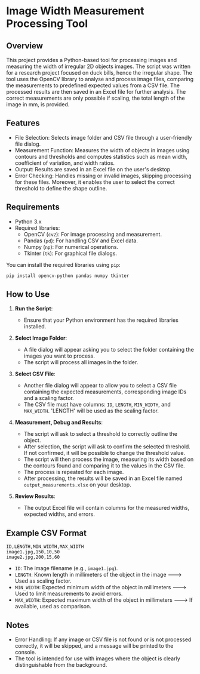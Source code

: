 # Image Width Measurement Processing Tool

## Overview
This project provides a Python-based tool for processing images and measuring the width of irregular 2D objects images. The script was written for a research project focused on duck bills, hence the irregular shape. The tool uses the OpenCV library to analyse and process image files, comparing the measurements to predefined expected values from a CSV file. The processed results are then saved in an Excel file for further analysis. The correct measurements are only possible if scaling, the total length of the image in mm, is provided.

## Features
- File Selection: Selects image folder and CSV file through a user-friendly file dialog.
- Measurement Function: Measures the width of objects in images using contours and thresholds and computes statistics such as mean width, coefficient of variation, and width ratios.
- Output: Results are saved in an Excel file on the user's desktop.
- Error Checking: Handles missing or invalid images, skipping processing for these files. Moreover, it enables the user to select the correct threshold to define the shape outline.

## Requirements
- Python 3.x
- Required libraries:
  - OpenCV (`cv2`): For image processing and measurement.
  - Pandas (`pd`): For handling CSV and Excel data.
  - Numpy (`np`): For numerical operations.
  - Tkinter (`tk`): For graphical file dialogs.

You can install the required libraries using `pip`:

```bash
pip install opencv-python pandas numpy tkinter
```

## How to Use

1. **Run the Script**:
   - Ensure that your Python environment has the required libraries installed.
   

2. **Select Image Folder**:
   - A file dialog will appear asking you to select the folder containing the images you want to process.
   - The script will process all images in the folder.

3. **Select CSV File**:
   - Another file dialog will appear to allow you to select a CSV file containing the expected measurements, corresponding image IDs and a scaling factor.
   - The CSV file must have columns: `ID`, `LENGTH`, `MIN_WIDTH`, and `MAX_WIDTH`. 'LENGTH' will be used as the scaling factor.

4. **Measurement, Debug and Results**:
   - The script will ask to select a threshold to correctly outline the object.
   - After selection, the script will ask to confirm the selected threshold. If not confirmed, it will be possible to change the threshold value.
   - The script will then process the image, measuring its width based on the contours found and comparing it to the values in the CSV file.
   - The process is repeated for each image.
   - After processing, the results will be saved in an Excel file named `output_measurements.xlsx` on your desktop.

5. **Review Results**:
   - The output Excel file will contain columns for the measured widths, expected widths, and errors.

## Example CSV Format
```csv
ID,LENGTH,MIN_WIDTH,MAX_WIDTH
image1.jpg,150,10,50
image2.jpg,200,15,60
```

- `ID`: The image filename (e.g., `image1.jpg`).
- `LENGTH`: Known length in millimeters of the object in the image ---> Used as scaling factor.
- `MIN_WIDTH`: Expected minimum width of the object in millimeters ---> Used to limit measurements to avoid errors.
- `MAX_WIDTH`: Expected maximum width of the object in millimeters ---> If available, used as comparison.

## Notes
- Error Handling: If any image or CSV file is not found or is not processed correctly, it will be skipped, and a message will be printed to the console.
- The tool is intended for use with images where the object is clearly distinguishable from the background.
